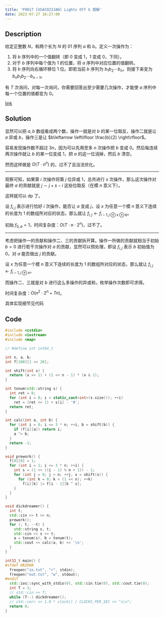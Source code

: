 ```yaml
---
title: 'P9017 [USACO23JAN] Lights Off G 题解'
date: 2023-07-27 16:27:00
---
```


## Description

给定正整数 $N$，和两个长为 $N$ 的 $01$ 序列 $a$ 和 $b$。定义一次操作为：

1. 将 $b$ 序列中的一个值翻转（即 $0$ 变成 $1$，$1$ 变成 $0$，下同）。
2. 对于 $b$ 序列中每个值为 $1$ 的位置，将 $a$ 序列中对应位置的值翻转。
3. 将 $b$ 序列向右循环移位 $1$ 位。即若当前 $b$ 序列为 $b_1b_2\cdots b_{n}$，则接下来变为 $b_{n}b_1b_2\cdots b_{n-1}$。

有 $T$ 次询问，对每一次询问，你需要回答出至少需要几次操作，才能使 $a$ 序列中每一个位置的值都变为 $0$。

[link](https://www.luogu.com.cn/problem/P9017)

## Solution

显然可以把 $a,b$ 数组看成两个数，操作一就是对 $b$ 的某一位取反，操作二就是让 $a$ 异或 $b$，操作三是让 $b\leftarrow \left\lfloor \frac{b}{2} \right\rfloor$。

容易发现操作数不超过 $3n$，因为可以先用至多 $n$ 次操作把 $b$ 变成 $0$。然后每连续两次操作就让 $b$ 的某一位变成 $1$，把 $a$ 的这一位消掉，然后 $b$ 清空。

然而这样做是 $O(T\cdot n^n)$ 的，过不了且没法优化。

---

观察可知，如果第 $i$ 次操作将第 $j$ 位异或 $1$，总共进行 $s$ 次操作，那么这次操作对最终 $a$ 的贡献就是 $j\sim j+s-i$ 这些位取反（在模 $n$ 意义下）。

这样就可以 dp 了。

设 $f_{i,j}$ 表示进行恰好 $i$ 次操作，能否让 $a$ 变成 $j$，设 $x$ 为任意一个模 $n$ 意义下连续的长度为 $1$ 的数组所对应的状态，那么就让 $f_{i,j}\leftarrow f_{i-1,j\oplus x\oplus b}$。

初始 $f_{0,a}=1$，时间复杂度：$O(T\cdot n\cdot 2^{n})$，过不了。

---

考虑把操作一的贡献和操作二、三的贡献拆开算。操作一所做的贡献就相当于初始 $b=0$ 进行若干次操作对 $a$ 的贡献，显然可以预处理，即设 $f_{i,j}$ 表示 $b$ 初始值为 $0$，对 $a$ 能否做出 $j$ 的贡献。

设 $x$ 为任意一个模 $n$ 意义下连续的长度为 $1$ 的数组所对应的状态，那么就让 $f_{i,j}\leftarrow f_{i-1,j\oplus x}$。

而操作二、三就是对 $b$ 进行这么多操作的异或和，枚举操作次数即可求得。

时间复杂度：$O(n^2\cdot 2^n+Tn)$。

具体实现细节见代码

## Code

```cpp
#include <cstdio>
#include <iostream>
#include <map>

// #define int int64_t

int n, a, b;
int f[100][1 << 20];

int shift(int x) {
  return (x >> 1) + (1 << n - 1) * (x & 1);
}

int tonum(std::string s) {
  int ret = 0;
  for (int i = 0; i < static_cast<int>(s.size()); ++i)
    ret = (ret << 1) + s[i] - '0';
  return ret;
}

int calc(int a, int b) {
  for (int i = 0; i <= 3 * n; ++i, b = shift(b)) {
    if (f[i][a]) return i;
    a ^= b;
  }
  return -1;
}

void prework() {
  f[0][0] = 1;
  for (int i = 1; i <= 3 * n; ++i) {
    int s = (1 << ((i - 1) % n + 1)) - 1;
    for (int j = 0; j < n; ++j, s = shift(s)) {
      for (int k = 0; k < (1 << n); ++k)
        f[i][k] |= f[i - 1][k ^ s];
    }
  }
}

void dickdreamer() {
  int t;
  std::cin >> t >> n;
  prework();
  for (; t; --t) {
    std::string s, t;
    std::cin >> s >> t;
    a = tonum(s), b = tonum(t);
    std::cout << calc(a, b) << '\n';
  }
}

int32_t main() {
#ifdef ORZXKR
  freopen("in.txt", "r", stdin);
  freopen("out.txt", "w", stdout);
#endif
  std::ios::sync_with_stdio(0), std::cin.tie(0), std::cout.tie(0);
  int T = 1;
  // std::cin >> T;
  while (T--) dickdreamer();
  // std::cerr << 1.0 * clock() / CLOCKS_PER_SEC << "s\n";
  return 0;
}
```